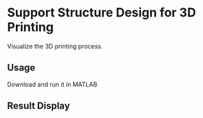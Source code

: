 # Support Structure Design for 3D Printing

Visualize the 3D printing process.

## Usage

Download and run it in MATLAB

## Result Display

